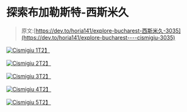 # 探索布加勒斯特-西斯米久

> 原文:[https://dev.to/horia141/explore-bucharest-西斯米久-3035](https://dev.to/horia141/explore-bucharest----cismigiu-3035)

[![Cismigiu 1](../Images/a1913798e462e3cd335fed2c2447c6bb.png)T2】](https://res.cloudinary.com/practicaldev/image/fetch/s--Isa_ArQ7--/c_limit%2Cf_auto%2Cfl_progressive%2Cq_auto%2Cw_880/https://horia141.com/assets/cismigiu-1.jpg)

[![Cismigiu 2](../Images/de564352d9bd18d47726c087ab6bbe2f.png)T2】](https://res.cloudinary.com/practicaldev/image/fetch/s--kFfUQSq9--/c_limit%2Cf_auto%2Cfl_progressive%2Cq_auto%2Cw_880/https://horia141.com/assets/cismigiu-2.jpg)

[![Cismigiu 3](../Images/823ac1147ddb7747dda361905c77c9e1.png)T2】](https://res.cloudinary.com/practicaldev/image/fetch/s--_SvOGmkD--/c_limit%2Cf_auto%2Cfl_progressive%2Cq_auto%2Cw_880/https://horia141.com/assets/cismigiu-3.jpg)

[![Cismigiu 4](../Images/b2f94715a3e5a813ca37c4ebea317d91.png)T2】](https://res.cloudinary.com/practicaldev/image/fetch/s--TMMM7teN--/c_limit%2Cf_auto%2Cfl_progressive%2Cq_auto%2Cw_880/https://horia141.com/assets/cismigiu-4.jpg)

[![Cismigiu 5](../Images/28bb7e221fd6520952c4a669566b56b1.png)T2】](https://res.cloudinary.com/practicaldev/image/fetch/s--LPylcXOw--/c_limit%2Cf_auto%2Cfl_progressive%2Cq_auto%2Cw_880/https://horia141.com/assets/cismigiu-5.jpg)
